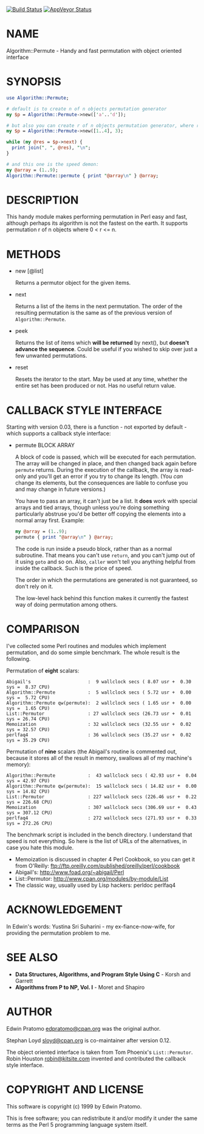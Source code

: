 [![Build Status](https://travis-ci.org/iynehz/perl5-Algorithm-Permute.svg?branch=master)](https://travis-ci.org/iynehz/perl5-Algorithm-Permute)
[![AppVeyor Status](https://ci.appveyor.com/api/projects/status/github/iynehz/perl5-Algorithm-Permute?branch=master&svg=true)](https://ci.appveyor.com/project/iynehz/perl5-Algorithm-Permute)

# NAME

Algorithm::Permute - Handy and fast permutation with object oriented interface

# SYNOPSIS

```perl
use Algorithm::Permute;

# default is to create n of n objects permutation generator
my $p = Algorithm::Permute->new(['a'..'d']);

# but also you can create r of n objects permutation generator, where r <= n
my $p = Algorithm::Permute->new([1..4], 3);

while (my @res = $p->next) {
  print join(", ", @res), "\n";
}

# and this one is the speed demon:
my @array = (1..9);
Algorithm::Permute::permute { print "@array\n" } @array;
```

# DESCRIPTION

This handy module makes performing permutation in Perl easy and fast, 
although perhaps its algorithm is not the fastest on the earth. 
It supports permutation r of n objects where 0 < r <= n. 

# METHODS

- new \[@list\]

    Returns a permutor object for the given items. 

- next

    Returns a list of the items in the next permutation. 
    The order of the resulting permutation is the same as of the previous version 
    of `Algorithm::Permute`.

- peek

    Returns the list of items which **will be returned** by next(), but
    **doesn't advance the sequence**. Could be useful if you wished to skip
    over just a few unwanted permutations.

- reset

    Resets the iterator to the start. May be used at any time, whether the
    entire set has been produced or not. Has no useful return value.

# CALLBACK STYLE INTERFACE

Starting with version 0.03, there is a function - not exported by
default - which supports a callback style interface:

- permute BLOCK ARRAY

    A block of code is passed, which will be executed for each permutation. The array will be changed in place,
    and then changed back again before `permute` returns. During the execution of the callback,
    the array is read-only and you'll get an error if you try to change its length. (You _can_
    change its elements, but the consequences are liable to confuse you and may change in future
    versions.)

    You have to pass an array, it can't just be a list. It **does** work with special arrays
    and tied arrays, though unless you're doing something particularly abstruse you'd be
    better off copying the elements into a normal array first. Example:

    ```perl
    my @array = (1..9);
    permute { print "@array\n" } @array;
    ```

    The code is run inside a pseudo block, rather than as a normal subroutine. That means
    you can't use `return`, and you can't jump out of it using `goto` and so on. Also,
    `caller` won't tell you anything helpful from inside the callback. Such is the price
    of speed.

    The order in which the permutations are generated is not guaranteed, so don't rely
    on it. 

    The low-level hack behind this function makes it currently the fastest way of doing
    permutation among others. 

# COMPARISON

I've collected some Perl routines and modules which implement permutation,
and do some simple benchmark. The whole result is the following.

Permutation of **eight** scalars:

```
Abigail's                     :  9 wallclock secs ( 8.07 usr +  0.30 sys =  8.37 CPU)
Algorithm::Permute            :  5 wallclock secs ( 5.72 usr +  0.00 sys =  5.72 CPU)
Algorithm::Permute qw(permute):  2 wallclock secs ( 1.65 usr +  0.00 sys =  1.65 CPU)
List::Permutor                : 27 wallclock secs (26.73 usr +  0.01 sys = 26.74 CPU)
Memoization                   : 32 wallclock secs (32.55 usr +  0.02 sys = 32.57 CPU)
perlfaq4                      : 36 wallclock secs (35.27 usr +  0.02 sys = 35.29 CPU)
```

Permutation of **nine** scalars (the Abigail's routine is commented out, because
it stores all of the result in memory, swallows all of my machine's memory):

```
Algorithm::Permute            :  43 wallclock secs ( 42.93 usr +  0.04 sys = 42.97 CPU)
Algorithm::Permute qw(permute):  15 wallclock secs ( 14.82 usr +  0.00 sys = 14.82 CPU)
List::Permutor                : 227 wallclock secs (226.46 usr +  0.22 sys = 226.68 CPU)
Memoization                   : 307 wallclock secs (306.69 usr +  0.43 sys = 307.12 CPU)
perlfaq4                      : 272 wallclock secs (271.93 usr +  0.33 sys = 272.26 CPU)
```

The benchmark script is included in the bench directory. I understand that 
speed is not everything. So here is the list of URLs of the alternatives, in 
case you hate this module.

- Memoization is discussed in chapter 4 Perl Cookbook, so you can get it from
O'Reilly: ftp://ftp.oreilly.com/published/oreilly/perl/cookbook
- Abigail's: http://www.foad.org/~abigail/Perl
- List::Permutor: http://www.cpan.org/modules/by-module/List
- The classic way, usually used by Lisp hackers: perldoc perlfaq4

# ACKNOWLEDGEMENT

In Edwin's words: Yustina Sri Suharini - my ex-fiance-now-wife, for
providing the permutation problem to me.

# SEE ALSO

- **Data Structures, Algorithms, and Program Style Using C** - 
Korsh and Garrett
- **Algorithms from P to NP, Vol. I** - Moret and Shapiro

# AUTHOR

Edwin Pratomo <edpratomo@cpan.org> was the original author.

Stephan Loyd <sloyd@cpan.org> is co-maintainer after version 0.12.

The object oriented interface is taken from Tom Phoenix's `List::Permutor`.
Robin Houston <robin@kitsite.com> invented and contributed the callback
style interface.

# COPYRIGHT AND LICENSE

This software is copyright (c) 1999 by Edwin Pratomo.

This is free software; you can redistribute it and/or modify it under the same terms as the Perl 5 programming language system itself.

